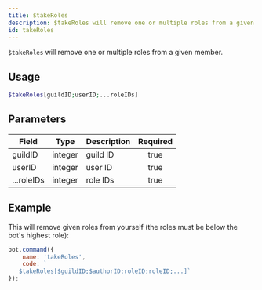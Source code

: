 ```yaml
---
title: $takeRoles
description: $takeRoles will remove one or multiple roles from a given member.
id: takeRoles
---
```


`$takeRoles` will remove one or multiple roles from a given member.

## Usage

```php
$takeRoles[guildID;userID;...roleIDs]
```

## Parameters

| Field      | Type    | Description | Required |
|------------|---------|-------------|:--------:|
| guildID    | integer | guild ID    |   true   |
| userID     | integer | user ID     |   true   |
| ...roleIDs | integer | role IDs    |   true   |

## Example

This will remove given roles from yourself (the roles must be below the bot's highest role):

```javascript
bot.command({
    name: 'takeRoles',
    code: `
   $takeRoles[$guildID;$authorID;roleID;roleID;...]`
});
```